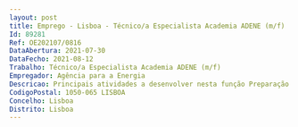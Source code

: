 ```yaml
--- 
layout: post
title: Emprego - Lisboa - Técnico/a Especialista Academia ADENE (m/f)
Id: 89281
Ref: OE202107/0816
DataAbertura: 2021-07-30
DataFecho: 2021-08-12
Trabalho: Técnico/a Especialista Academia ADENE (m/f)
Empregador: Agência para a Energia
Descricao: Principais atividades a desenvolver nesta função Preparação de conteúdos de formação no âmbito do SCE, nomeadamente em edifícios de habitação Lecionação de ações de formação no âmbito do SCE, nomeadamente em edifícios de habitação Participação em ações de formação, sensibilização e informação no âmbito da eficiência energética de edifícios Apoio na divulgação, organização e gestão de exames e cursos  O Perfil que procuramos Licenciatura em Engenharia Civil, Mecânica, Eletrotécnica ou Arquitetura Experiência em atividades de projeto, construção de edifícios ou auditorias energéticas Disponibilidade para viagens nacionais de curta duração Domínio da língua inglesa (falada e escrita) Reconhecimento como Perito(a) Qualificado(a) I (preferencial) Certificado de Competências Pedagógicas (preferencial)  O que ambicionamos ver  Autonomia, iniciativa e proatividade Empatia, bom relacionamento interpessoal e gosto pelo trabalho em equipa Comunicação oral e escrita assertivas Boa capacidade de autocontrolo e de gestão das emoções Capacidade de síntese, análise crítica e de resolução de problemas. Se esta oportunidade é para si traga o seu talento e dedicação para a ADENE.Envie nos o seu CV e apresentação, através do link https   recrutamento.adene.pt formulario  ref=C21ACAD07, partilhando o porquê da motivação em querer participar neste projeto específico, até ao próximo dia 12 de agosto de 2021.Surpreenda nos com a sua candidatura!
CodigoPostal: 1050-065 LISBOA
Concelho: Lisboa
Distrito: Lisboa
--- 
```

